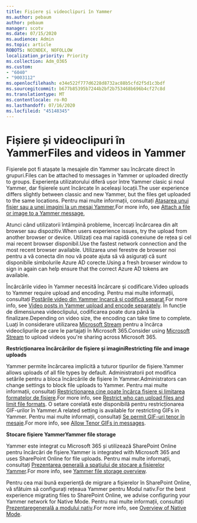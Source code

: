 ```yaml
---
title: Fișiere și videoclipuri în Yammer
ms.author: pebaum
author: pebaum
manager: scotv
ms.date: 07/15/2020
ms.audience: Admin
ms.topic: article
ROBOTS: NOINDEX, NOFOLLOW
localization_priority: Priority
ms.collection: Adm_O365
ms.custom:
- "6040"
- "9003112"
ms.openlocfilehash: e34e522f777d6228d8732ac88b5cfd2f5d1c3bdf
ms.sourcegitcommit: b677b85395b7244b2bf2b753468b696b4cf27c8d
ms.translationtype: MT
ms.contentlocale: ro-RO
ms.lasthandoff: 07/16/2020
ms.locfileid: "45148345"
---
```

# <a name="files-and-videos-in-yammer"></a><span data-ttu-id="56ccf-102">Fișiere și videoclipuri în Yammer</span><span class="sxs-lookup"><span data-stu-id="56ccf-102">Files and videos in Yammer</span></span>

<span data-ttu-id="56ccf-103">Fișierele pot fi atașate la mesajele din Yammer sau încărcate direct în grupuri.</span><span class="sxs-lookup"><span data-stu-id="56ccf-103">Files can be attached to messages in Yammer or uploaded directly to groups.</span></span> <span data-ttu-id="56ccf-104">Experiența utilizatorului diferă ușor între Yammer clasic și noul Yammer, dar fișierele sunt încărcate în aceleași locații.</span><span class="sxs-lookup"><span data-stu-id="56ccf-104">The user experience differs slightly between classic and new Yammer, but the files get uploaded to the same locations.</span></span> <span data-ttu-id="56ccf-105">Pentru mai multe informații, consultați [Atașarea unui fișier sau a unei imagini la un mesaj Yammer](https://support.microsoft.com/office/attach-a-file-or-image-to-a-yammer-message-f576d4d1-ad66-4ce4-9c43-46cf75978dbf),</span><span class="sxs-lookup"><span data-stu-id="56ccf-105">For more info, see [Attach a file or image to a Yammer message](https://support.microsoft.com/office/attach-a-file-or-image-to-a-yammer-message-f576d4d1-ad66-4ce4-9c43-46cf75978dbf),</span></span>  

<span data-ttu-id="56ccf-106">Atunci când utilizatorii întâmpină probleme, încercați încărcarea din alt browser sau dispozitiv.</span><span class="sxs-lookup"><span data-stu-id="56ccf-106">When users experience issues, try the upload from another browser or device.</span></span> <span data-ttu-id="56ccf-107">Utilizați cea mai rapidă conexiune de rețea și cel mai recent browser disponibil.</span><span class="sxs-lookup"><span data-stu-id="56ccf-107">Use the fastest network connection and the most recent browser available.</span></span> <span data-ttu-id="56ccf-108">Utilizarea unei ferestre de browser noi pentru a vă conecta din nou vă poate ajuta să vă asigurați că sunt disponibile simbolurile Azure AD corecte.</span><span class="sxs-lookup"><span data-stu-id="56ccf-108">Using a fresh browser window to sign in again can help ensure that the correct Azure AD tokens are available.</span></span>

<span data-ttu-id="56ccf-109">Încărcările video în Yammer necesită încărcare și codificare.</span><span class="sxs-lookup"><span data-stu-id="56ccf-109">Video uploads to Yammer require upload and encoding.</span></span> <span data-ttu-id="56ccf-110">Pentru mai multe informații, consultați [Postările video din Yammer încarcă și codifică separat](https://support.microsoft.com/office/video-posts-in-yammer-upload-and-encode-separately-5b3a348e-3a0a-4c4b-95b1-eabdf245ba25).</span><span class="sxs-lookup"><span data-stu-id="56ccf-110">For more info, see [Video posts in Yammer upload and encode separately](https://support.microsoft.com/office/video-posts-in-yammer-upload-and-encode-separately-5b3a348e-3a0a-4c4b-95b1-eabdf245ba25).</span></span> <span data-ttu-id="56ccf-111">În funcție de dimensiunea videoclipului, codificarea poate dura până la finalizare.</span><span class="sxs-lookup"><span data-stu-id="56ccf-111">Depending on video size, the encoding can take time to complete.</span></span> <span data-ttu-id="56ccf-112">Luați în considerare utilizarea [Microsoft Stream](https://docs.microsoft.com/stream/overview) pentru a încărca videoclipurile pe care le partajați în Microsoft 365.</span><span class="sxs-lookup"><span data-stu-id="56ccf-112">Consider using [Microsoft Stream](https://docs.microsoft.com/stream/overview) to upload videos you're sharing across Microsoft 365.</span></span>

<span data-ttu-id="56ccf-113">**Restricționarea încărcărilor de fișiere și imagini**</span><span class="sxs-lookup"><span data-stu-id="56ccf-113">**Restricting file and image uploads**</span></span>

<span data-ttu-id="56ccf-114">Yammer permite încărcarea implicită a tuturor tipurilor de fișiere.</span><span class="sxs-lookup"><span data-stu-id="56ccf-114">Yammer allows uploads of all file types by default.</span></span> <span data-ttu-id="56ccf-115">Administratorii pot modifica setările pentru a bloca încărcările de fișiere în Yammer.</span><span class="sxs-lookup"><span data-stu-id="56ccf-115">Administrators can change settings to block file uploads to Yammer.</span></span> <span data-ttu-id="56ccf-116">Pentru mai multe informații, consultați [Restricționarea cine poate încărca fișiere și limitarea formatelor de fișiere](https://docs.microsoft.com/yammer/configure-your-yammer-network/configure-yammer#restrict-who-can-upload-files-and-limit-file-formats).</span><span class="sxs-lookup"><span data-stu-id="56ccf-116">For more info, see [Restrict who can upload files and limit file formats](https://docs.microsoft.com/yammer/configure-your-yammer-network/configure-yammer#restrict-who-can-upload-files-and-limit-file-formats).</span></span> <span data-ttu-id="56ccf-117">O setare corelată este disponibilă pentru restricționarea GIF-urilor în Yammer.</span><span class="sxs-lookup"><span data-stu-id="56ccf-117">A related setting is available for restricting GIFs in Yammer.</span></span> <span data-ttu-id="56ccf-118">Pentru mai multe informații, consultați [Se permit GIF-uri tenor în mesaje](https://docs.microsoft.com/yammer/configure-your-yammer-network/configure-yammer#allow-tenor-gifs-in-messages).</span><span class="sxs-lookup"><span data-stu-id="56ccf-118">For more info, see [Allow Tenor GIFs in messages](https://docs.microsoft.com/yammer/configure-your-yammer-network/configure-yammer#allow-tenor-gifs-in-messages).</span></span>

<span data-ttu-id="56ccf-119">**Stocare fișiere Yammer**</span><span class="sxs-lookup"><span data-stu-id="56ccf-119">**Yammer file storage**</span></span>

<span data-ttu-id="56ccf-120">Yammer este integrat cu Microsoft 365 și utilizează SharePoint Online pentru încărcări de fișiere.</span><span class="sxs-lookup"><span data-stu-id="56ccf-120">Yammer is integrated with Microsoft 365 and uses SharePoint Online for file uploads.</span></span> <span data-ttu-id="56ccf-121">Pentru mai multe informații, consultați [Prezentarea generală a spațiului de stocare a fișierelor Yammer](https://docs.microsoft.com/yammer/get-started-with-yammer/file-storage).</span><span class="sxs-lookup"><span data-stu-id="56ccf-121">For more info, see [Yammer file storage overview](https://docs.microsoft.com/yammer/get-started-with-yammer/file-storage).</span></span> 

<span data-ttu-id="56ccf-122">Pentru cea mai bună experiență de migrare a fișierelor în SharePoint Online, vă sfătuim să configurați rețeaua Yammer pentru Modul nativ.</span><span class="sxs-lookup"><span data-stu-id="56ccf-122">For the best experience migrating files to SharePoint Online, we advise configuring your Yammer network for Native Mode.</span></span> <span data-ttu-id="56ccf-123">Pentru mai multe informații, consultați [Prezentaregenerală a modului nativ](https://docs.microsoft.com/yammer/configure-your-yammer-network/overview-native-mode).</span><span class="sxs-lookup"><span data-stu-id="56ccf-123">For more info, see [Overview of Native Mode](https://docs.microsoft.com/yammer/configure-your-yammer-network/overview-native-mode).</span></span> 